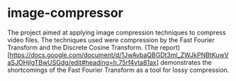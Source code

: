 # image-compressor
The project aimed at applying image compression techniques to compress video files. The techniques used were compression by the Fast Fourier Transform and the Discrete Cosine Transform. (The report)[https://docs.google.com/document/d/1JwAvbaQBGDt3ml_ZWJkPNBtKuwVaSJOHjIgTBwUSGdg/edit#heading=h.75rf4vta81ax] demonstrates the shortcomings of the Fast Fourier Transform as a tool for lossy compression. 
